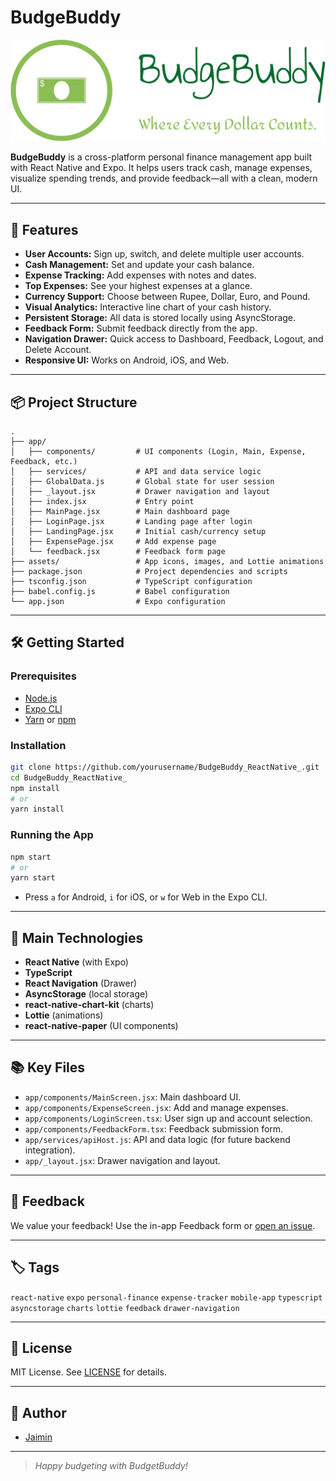 # BudgeBuddy

![BudgetBuddy Logo](assets/Logo.png)

**BudgeBuddy** is a cross-platform personal finance management app built with React Native and Expo. It helps users track cash, manage expenses, visualize spending trends, and provide feedback—all with a clean, modern UI.

---

## 🚀 Features

- **User Accounts:** Sign up, switch, and delete multiple user accounts.
- **Cash Management:** Set and update your cash balance.
- **Expense Tracking:** Add expenses with notes and dates.
- **Top Expenses:** See your highest expenses at a glance.
- **Currency Support:** Choose between Rupee, Dollar, Euro, and Pound.
- **Visual Analytics:** Interactive line chart of your cash history.
- **Persistent Storage:** All data is stored locally using AsyncStorage.
- **Feedback Form:** Submit feedback directly from the app.
- **Navigation Drawer:** Quick access to Dashboard, Feedback, Logout, and Delete Account.
- **Responsive UI:** Works on Android, iOS, and Web.

---

## 📦 Project Structure

```
.
├── app/
│   ├── components/         # UI components (Login, Main, Expense, Feedback, etc.)
│   ├── services/           # API and data service logic
│   ├── GlobalData.js       # Global state for user session
│   ├── _layout.jsx         # Drawer navigation and layout
│   ├── index.jsx           # Entry point
│   ├── MainPage.jsx        # Main dashboard page
│   ├── LoginPage.jsx       # Landing page after login
│   ├── LandingPage.jsx     # Initial cash/currency setup
│   ├── ExpensePage.jsx     # Add expense page
│   └── feedback.jsx        # Feedback form page
├── assets/                 # App icons, images, and Lottie animations
├── package.json            # Project dependencies and scripts
├── tsconfig.json           # TypeScript configuration
├── babel.config.js         # Babel configuration
└── app.json                # Expo configuration
```

---

## 🛠️ Getting Started

### Prerequisites

- [Node.js](https://nodejs.org/)
- [Expo CLI](https://docs.expo.dev/get-started/installation/)
- [Yarn](https://yarnpkg.com/) or [npm](https://www.npmjs.com/)

### Installation

```sh
git clone https://github.com/yourusername/BudgeBuddy_ReactNative_.git
cd BudgeBuddy_ReactNative_
npm install
# or
yarn install
```

### Running the App

```sh
npm start
# or
yarn start
```

- Press `a` for Android, `i` for iOS, or `w` for Web in the Expo CLI.

---

## 🧩 Main Technologies

- **React Native** (with Expo)
- **TypeScript**
- **React Navigation** (Drawer)
- **AsyncStorage** (local storage)
- **react-native-chart-kit** (charts)
- **Lottie** (animations)
- **react-native-paper** (UI components)

---

## 📚 Key Files

- `app/components/MainScreen.jsx`: Main dashboard UI.
- `app/components/ExpenseScreen.jsx`: Add and manage expenses.
- `app/components/LoginScreen.tsx`: User sign up and account selection.
- `app/components/FeedbackForm.tsx`: Feedback submission form.
- `app/services/apiHost.js`: API and data logic (for future backend integration).
- `app/_layout.jsx`: Drawer navigation and layout.

---

## 📝 Feedback

We value your feedback! Use the in-app Feedback form or [open an issue](https://github.com/Jaiminp007/BudgeBuddy_ReactNative_/issues).

---

## 🏷️ Tags

`react-native` `expo` `personal-finance` `expense-tracker` `mobile-app` `typescript` `asyncstorage` `charts` `lottie` `feedback` `drawer-navigation`

---

## 📄 License

MIT License. See [LICENSE](LICENSE) for details.

---

## 👤 Author

- [Jaimin](https://github.com/Jaiminp007)

---

> _Happy budgeting with BudgetBuddy!_
